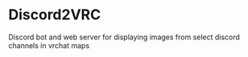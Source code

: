 # Discord2VRC
Discord bot and web server for displaying images from select discord channels in vrchat maps 
